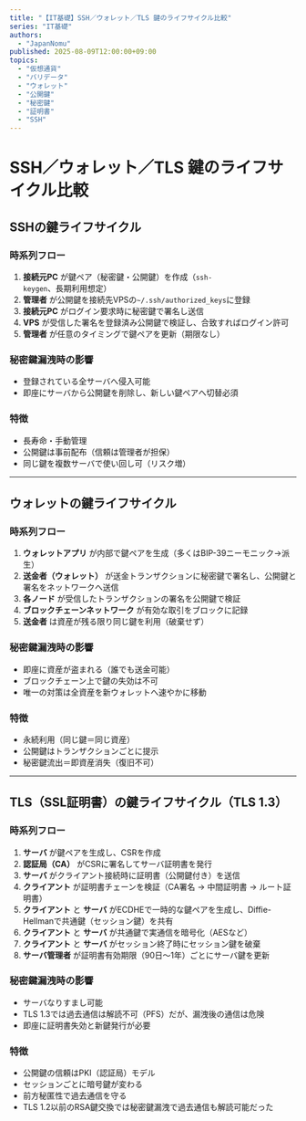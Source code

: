 ```yaml
---
title: "【IT基礎】SSH／ウォレット／TLS 鍵のライフサイクル比較"
series: "IT基礎"
authors:
  - "JapanNomu"
published: 2025-08-09T12:00:00+09:00
topics:
  - "仮想通貨"
  - "バリデータ"
  - "ウォレット"
  - "公開鍵"
  - "秘密鍵"
  - "証明書"
  - "SSH"
---
```


# SSH／ウォレット／TLS 鍵のライフサイクル比較

## SSHの鍵ライフサイクル
### 時系列フロー
1. **接続元PC** が鍵ペア（秘密鍵・公開鍵）を作成（`ssh-keygen`、長期利用想定）  
2. **管理者** が公開鍵を接続先VPSの`~/.ssh/authorized_keys`に登録  
3. **接続元PC** がログイン要求時に秘密鍵で署名し送信  
4. **VPS** が受信した署名を登録済み公開鍵で検証し、合致すればログイン許可  
5. **管理者** が任意のタイミングで鍵ペアを更新（期限なし）

### 秘密鍵漏洩時の影響
- 登録されている全サーバへ侵入可能
- 即座にサーバから公開鍵を削除し、新しい鍵ペアへ切替必須

### 特徴
- 長寿命・手動管理
- 公開鍵は事前配布（信頼は管理者が担保）
- 同じ鍵を複数サーバで使い回し可（リスク増）

---

## ウォレットの鍵ライフサイクル
### 時系列フロー
1. **ウォレットアプリ** が内部で鍵ペアを生成（多くはBIP-39ニーモニック→派生）  
2. **送金者（ウォレット）** が送金トランザクションに秘密鍵で署名し、公開鍵と署名をネットワークへ送信  
3. **各ノード** が受信したトランザクションの署名を公開鍵で検証  
4. **ブロックチェーンネットワーク** が有効な取引をブロックに記録  
5. **送金者** は資産が残る限り同じ鍵を利用（破棄せず）

### 秘密鍵漏洩時の影響
- 即座に資産が盗まれる（誰でも送金可能）
- ブロックチェーン上で鍵の失効は不可
- 唯一の対策は全資産を新ウォレットへ速やかに移動

### 特徴
- 永続利用（同じ鍵＝同じ資産）
- 公開鍵はトランザクションごとに提示
- 秘密鍵流出＝即資産消失（復旧不可）

---

## TLS（SSL証明書）の鍵ライフサイクル（TLS 1.3）
### 時系列フロー
1. **サーバ** が鍵ペアを生成し、CSRを作成  
2. **認証局（CA）** がCSRに署名してサーバ証明書を発行  
3. **サーバ** がクライアント接続時に証明書（公開鍵付き）を送信  
4. **クライアント** が証明書チェーンを検証（CA署名 → 中間証明書 → ルート証明書）  
5. **クライアント** と **サーバ** がECDHEで一時的な鍵ペアを生成し、Diffie-Hellmanで共通鍵（セッション鍵）を共有  
6. **クライアント** と **サーバ** が共通鍵で実通信を暗号化（AESなど）  
7. **クライアント** と **サーバ** がセッション終了時にセッション鍵を破棄  
8. **サーバ管理者** が証明書有効期限（90日〜1年）ごとにサーバ鍵を更新

### 秘密鍵漏洩時の影響
- サーバなりすまし可能
- TLS 1.3では過去通信は解読不可（PFS）だが、漏洩後の通信は危険
- 即座に証明書失効と新鍵発行が必要

### 特徴
- 公開鍵の信頼はPKI（認証局）モデル
- セッションごとに暗号鍵が変わる
- 前方秘匿性で過去通信を守る
- TLS 1.2以前のRSA鍵交換では秘密鍵漏洩で過去通信も解読可能だった

